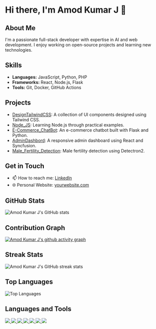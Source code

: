 # Hi there, I'm Amod Kumar J 👋

## About Me
I'm a passionate full-stack developer with expertise in AI and web development. I enjoy working on open-source projects and learning new technologies.

## Skills
- **Languages:** JavaScript, Python, PHP
- **Frameworks:** React, Node.js, Flask
- **Tools:** Git, Docker, GitHub Actions

## Projects
- [DesignTailwindCSS](https://github.com/AmodKumarJ/DesignTailwindCSS): A collection of UI components designed using Tailwind CSS.
- [Node_JS](https://github.com/AmodKumarJ/Node_JS): Learning Node.js through practical examples.
- [E-Commerce_ChatBot](https://github.com/AmodKumarJ/E-Commerce_ChatBot): An e-commerce chatbot built with Flask and Python.
- [AdminDashbord](https://github.com/AmodKumarJ/AdminDashbord): A responsive admin dashboard using React and Syncfusion.
- [Male_Fertility_Detection](https://github.com/AmodKumarJ/Male_Fertility_Detection-Detectron2): Male fertility detection using Detectron2.

## Get in Touch
- 📫 How to reach me: [LinkedIn](https://www.linkedin.com/in/yourprofile)
- 🌐 Personal Website: [yourwebsite.com](https://yourwebsite.com)

## GitHub Stats
![Amod Kumar J's GitHub stats](https://github-readme-stats.vercel.app/api?username=AmodKumarJ&show_icons=true&theme=dark)

## Contribution Graph
[![Amod Kumar J's github activity graph](https://github-readme-activity-graph.cyclic.app/graph?username=AmodKumarJ&theme=dracula)](https://github.com/AmodKumarJ)

## Streak Stats
![Amod Kumar J's GitHub streak stats](https://github-readme-streak-stats.herokuapp.com/?user=AmodKumarJ&theme=dark)

## Top Languages
![Top Languages](https://github-readme-stats.vercel.app/api/top-langs/?username=AmodKumarJ&layout=compact&theme=dark)

## Languages and Tools
<p align="left">
  <a href="https://www.python.org" target="_blank"> <img src="https://img.icons8.com/color/48/000000/python.png"/> </a>
  <a href="https://www.javascript.com" target="_blank"> <img src="https://img.icons8.com/color/48/000000/javascript.png"/> </a>
  <a href="https://www.php.net" target="_blank"> <img src="https://img.icons8.com/color/48/000000/php.png"/> </a>
  <a href="https://reactjs.org" target="_blank"> <img src="https://img.icons8.com/color/48/000000/react-native.png"/> </a>
  <a href="https://nodejs.org" target="_blank"> <img src="https://img.icons8.com/color/48/000000/nodejs.png"/> </a>
  <a href="https://www.docker.com" target="_blank"> <img src="https://img.icons8.com/color/48/000000/java.png"/> </a>
  <a href="https://git-scm.com" target="_blank"> <img src="https://img.icons8.com/color/48/000000/git.png"/> </a>
</p>
